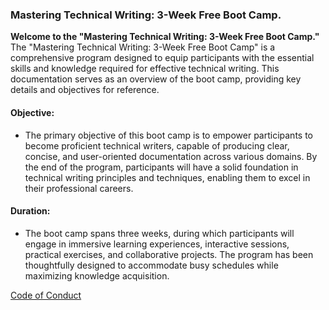 ### **Mastering Technical Writing: 3-Week Free Boot Camp.**

**Welcome to the "Mastering Technical Writing: 3-Week Free Boot Camp."** The "Mastering Technical Writing: 3-Week Free Boot Camp" is a comprehensive program designed to equip participants with the essential skills and knowledge required for effective technical writing. This documentation serves as an overview of the boot camp, providing key details and objectives for reference. 


#### **Objective:**
- The primary objective of this boot camp is to empower participants to become proficient technical writers, capable of producing clear, concise, and user-oriented documentation across various domains. By the end of the program, participants will have a solid foundation in technical writing principles and techniques, enabling them to excel in their professional careers.


#### **Duration:**
- The boot camp spans three weeks, during which participants will engage in immersive learning experiences, interactive sessions, practical exercises, and collaborative projects. The program has been thoughtfully designed to accommodate busy schedules while maximizing knowledge acquisition.




[Code of Conduct](https://github.com/LuxDevHQ/Code-Of-Conduct) 